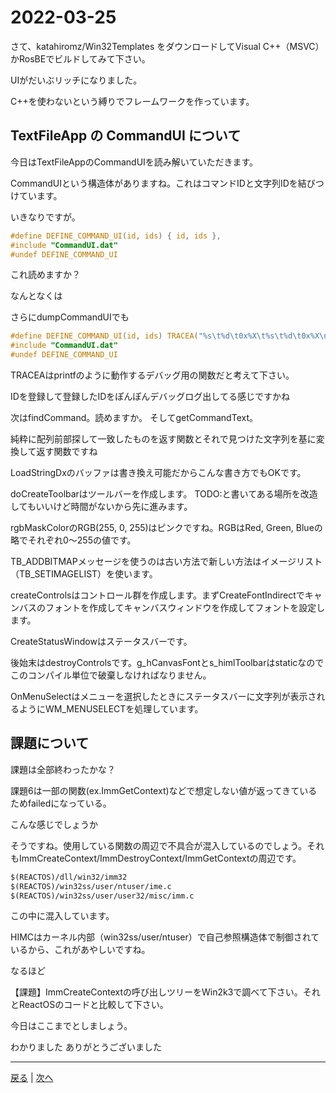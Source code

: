 # 2022-03-25

さて、katahiromz/Win32Templates をダウンロードしてVisual C++（MSVC）かRosBEでビルドしてみて下さい。

UIがだいぶリッチになりました。

C++を使わないという縛りでフレームワークを作っています。

## TextFileApp の CommandUI について

今日はTextFileAppのCommandUIを読み解いていただきます。

CommandUIという構造体がありますね。これはコマンドIDと文字列IDを結びつけています。

いきなりですが。
```c
#define DEFINE_COMMAND_UI(id, ids) { id, ids },
#include "CommandUI.dat"
#undef DEFINE_COMMAND_UI
```
これ読めますか？

なんとなくは

さらにdumpCommandUIでも

```c
#define DEFINE_COMMAND_UI(id, ids) TRACEA("%s\t%d\t0x%X\t%s\t%d\t0x%X\n", #id, id, id, #ids, ids, ids);
#include "CommandUI.dat"
#undef DEFINE_COMMAND_UI
```

TRACEAはprintfのように動作するデバッグ用の関数だと考えて下さい。

IDを登録して登録したIDをぽんぽんデバッグログ出してる感じですかね

次はfindCommand。読めますか。
そしてgetCommandText。

純粋に配列前部探して一致したものを返す関数とそれで見つけた文字列を基に変換して返す関数ですね

LoadStringDxのバッファは書き換え可能だからこんな書き方でもOKです。

doCreateToolbarはツールバーを作成します。
TODO:と書いてある場所を改造してもいいけど時間がないから先に進みます。

rgbMaskColorのRGB(255, 0, 255)はピンクですね。RGBはRed, Green, Blueの略でそれぞれ0～255の値です。

TB_ADDBITMAPメッセージを使うのは古い方法で新しい方法はイメージリスト（TB_SETIMAGELIST）を使います。

createControlsはコントロール群を作成します。まずCreateFontIndirectでキャンバスのフォントを作成してキャンバスウィンドウを作成してフォントを設定します。

CreateStatusWindowはステータスバーです。

後始末はdestroyControlsです。g_hCanvasFontとs_himlToolbarはstaticなのでこのコンパイル単位で破棄しなければなりません。

OnMenuSelectはメニューを選択したときにステータスバーに文字列が表示されるようにWM_MENUSELECTを処理しています。

## 課題について

課題は全部終わったかな？

課題6は一部の関数(ex.ImmGetContext)などで想定しない値が返ってきているためfailedになっている。

こんな感じでしょうか

そうですね。使用している関数の周辺で不具合が混入しているのでしょう。それもImmCreateContext/ImmDestroyContext/ImmGetContextの周辺です。

```txt
$(REACTOS)/dll/win32/imm32
$(REACTOS)/win32ss/user/ntuser/ime.c
$(REACTOS)/win32ss/user/user32/misc/imm.c
```

この中に混入しています。

HIMCはカーネル内部（win32ss/user/ntuser）で自己参照構造体で制御されているから、これがあやしいですね。

なるほど

【課題】ImmCreateContextの呼び出しツリーをWin2k3で調べて下さい。それとReactOSのコードと比較して下さい。

今日はここまでとしましょう。

わかりました
ありがとうございました

---

[戻る](2022-03-24.md) | [次へ](2022-03-26.md)
